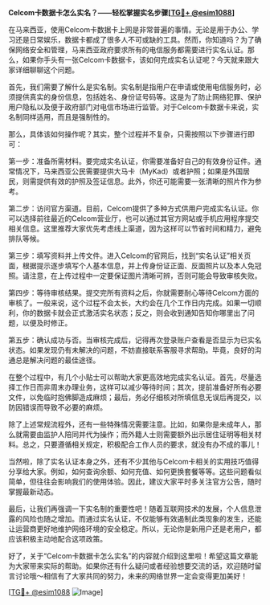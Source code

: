 **Celcom卡数据卡怎么实名？——轻松掌握实名步骤[[TG💪+ @esim1088](https://t.me/s/esim1088)]**

在马来西亚，使用Celcom卡数据卡上网是非常普遍的事情。无论是用于办公、学习还是日常娱乐，数据卡都成了很多人不可或缺的工具。然而，你知道吗？为了确保网络安全和管理，马来西亚政府要求所有的电信服务都需要进行实名认证。那么，如果你手头有一张Celcom卡数据卡，该如何完成实名认证呢？今天就来跟大家详细聊聊这个问题。

首先，我们需要了解什么是实名制。实名制是指用户在申请或使用电信服务时，必须提供真实的身份信息，包括姓名、身份证号码等。这是为了防止网络犯罪、保护用户隐私以及便于政府部门对电信市场进行监管。对于Celcom卡数据卡来说，实名制同样适用，而且是强制性的。

那么，具体该如何操作呢？其实，整个过程并不复杂，只需按照以下步骤进行即可：

第一步：准备所需材料。要完成实名认证，你需要准备好自己的有效身份证件。通常情况下，马来西亚公民需要提供大马卡（MyKad）或者护照；如果是外国居民，则需提供有效的护照及签证信息。此外，你还可能需要一张清晰的照片作为参考。

第二步：访问官方渠道。目前，Celcom提供了多种方式供用户完成实名认证。你可以选择前往最近的Celcom营业厅，也可以通过其官方网站或手机应用程序提交相关信息。这里推荐大家优先考虑线上渠道，因为这样可以节省时间和精力，避免排队等候。

第三步：填写资料并上传文件。进入Celcom的官网后，找到“实名认证”相关页面，根据提示逐步填写个人基本信息，并上传身份证正面、反面照片以及本人免冠照。请注意，在上传过程中一定要保证图片清晰可辨，否则可能会导致审核失败。

第四步：等待审核结果。提交完所有资料之后，你就需要耐心等待Celcom方面的审核了。一般来说，这个过程不会太长，大约会在几个工作日内完成。如果一切顺利，你的数据卡就会正式激活实名状态；反之，则会收到通知告知你哪里出了问题，以便及时修正。

第五步：确认成功与否。当审核完成后，记得再次登录账户查看是否显示为已实名状态。如果发现仍有未解决的问题，不妨直接联系客服寻求帮助。毕竟，良好的沟通总是解决问题的最佳途径。

在整个过程中，有几个小贴士可以帮助大家更高效地完成实名认证。首先，尽量选择工作日而非周末办理业务，这样可以减少等待时间；其次，提前准备好所有必要文件，以免临时抱佛脚造成麻烦；最后，务必仔细核对所填信息无误后再提交，以防因错误而导致不必要的麻烦。

除了上述常规流程外，还有一些特殊情况需要注意。比如，如果你是未成年人，那么就需要由监护人陪同并代为操作；而外籍人士则需要额外出示居住证明等相关材料。总之，只要遵循相关规定，积极配合工作人员的要求，就没有办不成的事儿！

当然啦，除了实名认证本身之外，还有不少其他与Celcom卡相关的实用技巧值得分享给大家。例如，如何查询余额、如何充值、如何更换套餐等等。这些问题看似简单，但往往会影响我们的使用体验。因此，建议大家平时多关注官方公告，随时掌握最新动态。

最后，让我们再强调一下实名制的重要性吧！随着互联网技术的发展，个人信息泄露的风险也随之增加。而通过实名认证，不仅能够有效遏制此类现象的发生，还能让运营商更好地维护网络环境的安全稳定。所以，无论你是新用户还是老用户，都应该积极主动地配合这项政策。

好了，关于“Celcom卡数据卡怎么实名”的内容就介绍到这里啦！希望这篇文章能为大家带来实际的帮助。如果你还有什么疑问或者经验想要交流的话，欢迎随时留言讨论哦～相信有了大家共同的努力，未来的网络世界一定会变得更加美好！

[[TG💪+ @esim1088](https://t.me/s/esim1088) ![Image](https://i.postimg.cc/4NQfJmqS/Snipaste-2025-05-13-00-14-12.png)]